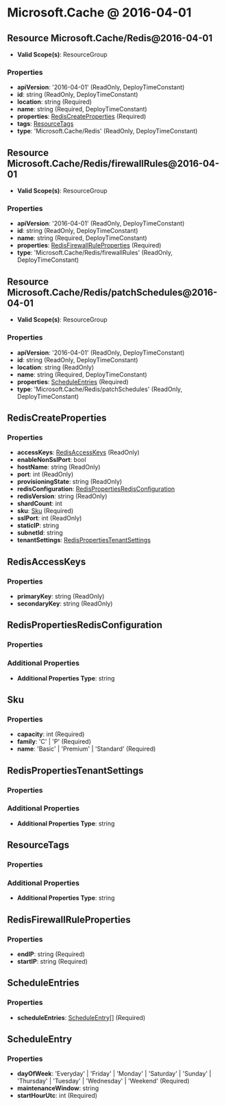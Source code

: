 # Microsoft.Cache @ 2016-04-01

## Resource Microsoft.Cache/Redis@2016-04-01
* **Valid Scope(s)**: ResourceGroup
### Properties
* **apiVersion**: '2016-04-01' (ReadOnly, DeployTimeConstant)
* **id**: string (ReadOnly, DeployTimeConstant)
* **location**: string (Required)
* **name**: string (Required, DeployTimeConstant)
* **properties**: [RedisCreateProperties](#rediscreateproperties) (Required)
* **tags**: [ResourceTags](#resourcetags)
* **type**: 'Microsoft.Cache/Redis' (ReadOnly, DeployTimeConstant)

## Resource Microsoft.Cache/Redis/firewallRules@2016-04-01
* **Valid Scope(s)**: ResourceGroup
### Properties
* **apiVersion**: '2016-04-01' (ReadOnly, DeployTimeConstant)
* **id**: string (ReadOnly, DeployTimeConstant)
* **name**: string (Required, DeployTimeConstant)
* **properties**: [RedisFirewallRuleProperties](#redisfirewallruleproperties) (Required)
* **type**: 'Microsoft.Cache/Redis/firewallRules' (ReadOnly, DeployTimeConstant)

## Resource Microsoft.Cache/Redis/patchSchedules@2016-04-01
* **Valid Scope(s)**: ResourceGroup
### Properties
* **apiVersion**: '2016-04-01' (ReadOnly, DeployTimeConstant)
* **id**: string (ReadOnly, DeployTimeConstant)
* **location**: string (ReadOnly)
* **name**: string (Required, DeployTimeConstant)
* **properties**: [ScheduleEntries](#scheduleentries) (Required)
* **type**: 'Microsoft.Cache/Redis/patchSchedules' (ReadOnly, DeployTimeConstant)

## RedisCreateProperties
### Properties
* **accessKeys**: [RedisAccessKeys](#redisaccesskeys) (ReadOnly)
* **enableNonSslPort**: bool
* **hostName**: string (ReadOnly)
* **port**: int (ReadOnly)
* **provisioningState**: string (ReadOnly)
* **redisConfiguration**: [RedisPropertiesRedisConfiguration](#redispropertiesredisconfiguration)
* **redisVersion**: string (ReadOnly)
* **shardCount**: int
* **sku**: [Sku](#sku) (Required)
* **sslPort**: int (ReadOnly)
* **staticIP**: string
* **subnetId**: string
* **tenantSettings**: [RedisPropertiesTenantSettings](#redispropertiestenantsettings)

## RedisAccessKeys
### Properties
* **primaryKey**: string (ReadOnly)
* **secondaryKey**: string (ReadOnly)

## RedisPropertiesRedisConfiguration
### Properties
### Additional Properties
* **Additional Properties Type**: string

## Sku
### Properties
* **capacity**: int (Required)
* **family**: 'C' | 'P' (Required)
* **name**: 'Basic' | 'Premium' | 'Standard' (Required)

## RedisPropertiesTenantSettings
### Properties
### Additional Properties
* **Additional Properties Type**: string

## ResourceTags
### Properties
### Additional Properties
* **Additional Properties Type**: string

## RedisFirewallRuleProperties
### Properties
* **endIP**: string (Required)
* **startIP**: string (Required)

## ScheduleEntries
### Properties
* **scheduleEntries**: [ScheduleEntry](#scheduleentry)[] (Required)

## ScheduleEntry
### Properties
* **dayOfWeek**: 'Everyday' | 'Friday' | 'Monday' | 'Saturday' | 'Sunday' | 'Thursday' | 'Tuesday' | 'Wednesday' | 'Weekend' (Required)
* **maintenanceWindow**: string
* **startHourUtc**: int (Required)

